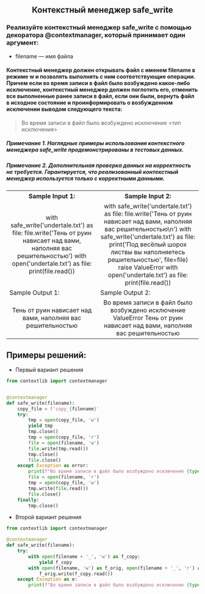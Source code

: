 <h2 style="text-align:center">Контекстный менеджер safe_write</h2>


### Реализуйте контекстный менеджер safe_write с помощью декоратора @contextmanager, который принимает один аргумент:
* filename — имя файла
#### Контекстный менеджер должен открывать файл с именем filename в режиме w и позволять выполнять с ним соответствующие операции. Причем если во время записи в файл было возбуждено какое-либо исключение, контекстный менеджер должен поглотить его, отменить все выполненные ранее записи в файл, если они были, вернуть файл в исходное состояние и проинформировать о возбужденном исключении выводом следующего текста:
> Во время записи в файл было возбуждено исключение <тип исключения>

##### Примечание 1. Наглядные примеры использования контекстного менеджера safe_write продемонстрированы в тестовых данных.
##### Примечание 2. Дополнительная проверка данных на корректность не требуется. Гарантируется, что реализованный контекстный менеджер используется только с корректными данными.

<table align="center">
  <tbody>
    <tr>
      <th>Sample Input 1: </th>
      <th>Sample Input 2: </th>
    </tr>
    <tr>
      <td align="center">with safe_write('undertale.txt') as file:
                              file.write('Тень от руин нависает над вами, наполняя вас решительностью')
                          with open('undertale.txt') as file:
                              print(file.read())<br></td>
      <td align="center">with safe_write('undertale.txt') as file:
                              file.write('Тень от руин нависает над вами, наполняя вас решительностью\n')
                          with safe_write('undertale.txt') as file:
                              print('Под весёлый шорох листвы вы наполняетесь решительностью', file=file)
                              raise ValueError
                          with open('undertale.txt') as file:
                              print(file.read())<br></td>
    </tr>
    <tr>
      <td>Sample Output 1:</td>
      <td>Sample Output 2:</td>
      </tr>
    <tr>
      <td align="center">
                        Тень от руин нависает над вами, наполняя вас решительностью<br>
      </td>
      <td align="center">
                        Во время записи в файл было возбуждено исключение ValueError
                        Тень от руин нависает над вами, наполняя вас решительностью<br>
      </td>
    </tr>
  </tbody>
</table>



## Примеры решений:
* Первый вариант решения
```python
from contextlib import contextmanager


@contextmanager
def safe_write(filename):
    copy_file = f'copy_{filename}'
    try:
        tmp = open(copy_file, 'w')
        yield tmp
        tmp.close()
        tmp = open(copy_file, 'r')
        file = open(filename, 'w')
        file.write(tmp.read())
        tmp.close()
        file.close()
    except Exception as error:
        print(f"Во время записи в файл было возбуждено исключение {type(error).__name__}")
        file = open(filename, 'r')
        tmp = open(copy_file, 'w')
        tmp.write(file.read())
        file.close()
    finally:
        tmp.close()
```
* Второй вариант решения

```python
from contextlib import contextmanager

@contextmanager
def safe_write(filename):
    try:
        with open(filename + '_', 'w') as f_copy:
            yield f_copy
        with open(filename, 'w') as f_orig, open(filename + '_', 'r') as f_copy:
            f_orig.write(f_copy.read())
    except Exception as e:
        print(f"Во время записи в файл было возбуждено исключение {type(e).__name__}")
```


